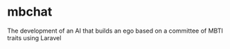 # mbchat
The development of an AI that builds an ego based on a committee of MBTI traits using Laravel
